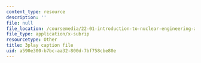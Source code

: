 ```yaml
---
content_type: resource
description: ''
file: null
file_location: /coursemedia/22-01-introduction-to-nuclear-engineering-and-ionizing-radiation-fall-2016/a590e300b7bcaa32800d7bf758cbe80e_kZAFntUFx8I.srt
file_type: application/x-subrip
resourcetype: Other
title: 3play caption file
uid: a590e300-b7bc-aa32-800d-7bf758cbe80e
---
```

